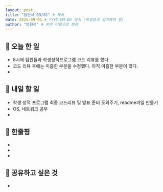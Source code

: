 ```yaml
---
layout: post
title: "엄현석 09/01" # 제목
date: 2025-09-01 # YYYY-MM-DD 형식 (파일명과 일치해야 함)
author: "엄현석" # 본인 이름으로 변경
---
```

## 📝 오늘 한 일
 
- 8시에 팀원들과 학생성적프로그램 코드 리뷰를 했다. 
- 코드 리뷰 후에는 미흡한 부분을 수정했다. 아직 미흡한 부분이 많다.
- 

## 🎯 내일 할 일

- 학생 성적 프로그램 최종 코드리뷰 및 발표 준비 도와주기, readme파일 만들기
- OS, 네트워크 공부
- 

## 💭 한줄평

- 
-  
- 

## 🔗 공유하고 싶은 것

- 

